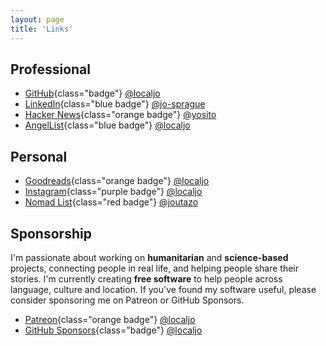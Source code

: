 ```yaml
---
layout: page
title: 'Links'
---
```


<div class="tile-list">

<div class="tile">

## Professional

- [GitHub](https://github.com/localjo){class="badge"} [@localjo](https://github.com/localjo)
- [LinkedIn](https://www.linkedin.com/in/jo-sprague/){class="blue badge"} [@jo-sprague](https://www.linkedin.com/in/jo-sprague/)
- [Hacker News](https://news.ycombinator.com/user?id=yosito){class="orange badge"} [@yosito](https://news.ycombinator.com/user?id=yosito)
- [AngelList](https://angel.co/u/localjo){class="blue badge"} [@localjo](https://angel.co/u/localjo)

## Personal

- [Goodreads](https://www.goodreads.com/localjo){class="orange badge"} [@localjo](https://www.goodreads.com/localjo)
- [Instagram](https://www.instagram.com/localjo/){class="purple badge"} [@localjo](https://www.instagram.com/localjo/)
- [Nomad List](https://nomadlist.com/@joutazo){class="red badge"} [@joutazo](https://nomadlist.com/@joutazo)

</div>
<div class="tile">

## Sponsorship

I'm passionate about working on **humanitarian** and **science-based** projects, connecting people in real life, and helping people share their stories. I'm currently creating **free software** to help people across language, culture and location. If you've found my software useful, please consider sponsoring me on Patreon or GitHub Sponsors.

- [Patreon](https://www.patreon.com/localjo/){class="orange badge"} [@localjo](https://www.patreon.com/localjo/)
- [GitHub Sponsors](https://github.com/sponsors/localjo){class="badge"} [@localjo](https://github.com/sponsors/localjo)

</div>

</div>
